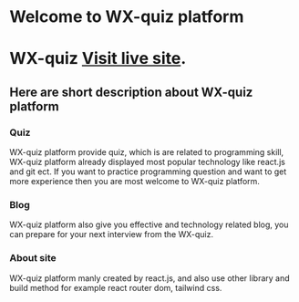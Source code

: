 # Welcome to WX-quiz platform

# WX-quiz [Visit live site](https://stellar-puppy-27a7c3.netlify.app/).

## Here are short description about WX-quiz platform

### Quiz
WX-quiz platform provide quiz, which is are related to programming skill, WX-quiz platform already displayed most popular technology like react.js and git ect. If you want to practice programming question and want to get more experience then you are most welcome to WX-quiz platform.

### Blog
WX-quiz platform also give you effective and technology related blog, you can prepare for your next interview from the WX-quiz.

### About site
WX-quiz platform manly created by react.js, and also use other library and build method for example react router dom, tailwind css.  
